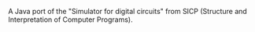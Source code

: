 A Java port of the "Simulator for digital circuits" from SICP (Structure and Interpretation of Computer Programs). 